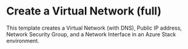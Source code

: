 # Create a Virtual Network (full)

This template creates a Virtual Network (with DNS), Public IP address, Network Security Group, and a Network Interface in an Azure Stack environment.
